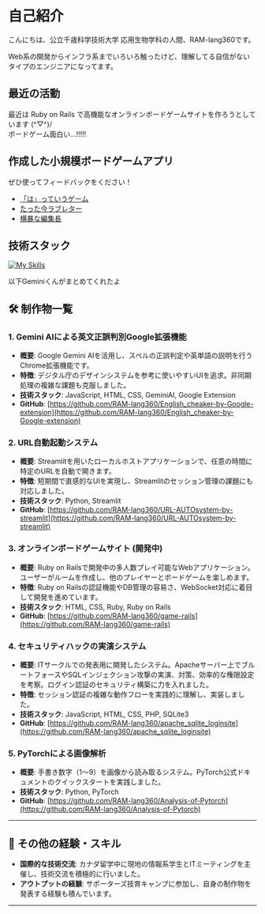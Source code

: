 # 自己紹介

こんにちは、公立千歳科学技術大学 応用生物学科の人間、RAM-lang360です。

Web系の開発からインフラ系までいろいろ触ったけど、理解してる自信がないタイプのエンジニアになってます。

## 最近の活動

最近は Ruby on Rails で高機能なオンラインボードゲームサイトを作ろうとしています (^▽^)/  
ボードゲーム面白い...!!!!!

## 作成した小規模ボードゲームアプリ

ぜひ使ってフィードバックをください！

- [「は」っていうゲーム](https://saying-hua-mirhqfxfv2xuupjewtn4vg.streamlit.app/)
- [たった今ラブレター](https://love-on-time-e6rsbuqcdk4guho7u3ckka.streamlit.app/)
- [横暴な編集長](https://bad-editor-m9xlfphjc6szmadpdedr66.streamlit.app/)

## 技術スタック
[![My Skills](https://skillicons.dev/icons?i=html,css,javascript,typescript,python,php,c,ruby,rails,aws,docker,figma,gcp,sqlite,terraform)](https://skillicons.dev)

以下Geminiくんがまとめてくれたよ


## 🛠️ 制作物一覧

### 1. Gemini AIによる英文正誤判別Google拡張機能
- **概要**: Google Gemini AIを活用し、スペルの正誤判定や英単語の説明を行うChrome拡張機能です。
- **特徴**: デジタル庁のデザインシステムを参考に使いやすいUIを追求。非同期処理の複雑な課題も克服しました。
- **技術スタック**: JavaScript, HTML, CSS, GeminiAI, Google Extension
- **GitHub**: [https://github.com/RAM-lang360/English_cheaker-by-Google-extension](https://github.com/RAM-lang360/English_cheaker-by-Google-extension)

### 2. URL自動起動システム
- **概要**: Streamlitを用いたローカルホストアプリケーションで、任意の時間に特定のURLを自動で開きます。
- **特徴**: 短期間で直感的なUIを実現し、Streamlitのセッション管理の課題にも対応しました。
- **技術スタック**: Python, Streamlit
- **GitHub**: [https://github.com/RAM-lang360/URL-AUTOsystem-by-streamlit](https://github.com/RAM-lang360/URL-AUTOsystem-by-streamlit)

### 3. オンラインボードゲームサイト (開発中)
- **概要**: Ruby on Railsで開発中の多人数プレイ可能なWebアプリケーション。ユーザーがルームを作成し、他のプレイヤーとボードゲームを楽しめます。
- **特徴**: Ruby on Railsの認証機能やDB管理の容易さ、WebSocket対応に着目して開発を進めています。
- **技術スタック**: HTML, CSS, Ruby, Ruby on Rails
- **GitHub**: [https://github.com/RAM-lang360/game-rails](https://github.com/RAM-lang360/game-rails)

### 4. セキュリティハックの実演システム
- **概要**: ITサークルでの発表用に開発したシステム。Apacheサーバー上でブルートフォースやSQLインジェクション攻撃の実演、対策、効率的な権限設定を考察。ログイン認証のセキュリティ構築に力を入れました。
- **特徴**: セッション認証の複雑な動作フローを実践的に理解し、実装しました。
- **技術スタック**: JavaScript, HTML, CSS, PHP, SQLite3
- **GitHub**: [https://github.com/RAM-lang360/apache_sqlite_loginsite](https://github.com/RAM-lang360/apache_sqlite_loginsite)

### 5. PyTorchによる画像解析
- **概要**: 手書き数字（1〜9）を画像から読み取るシステム。PyTorch公式ドキュメントのクイックスタートを実践しました。
- **技術スタック**: Python, PyTorch
- **GitHub**: [https://github.com/RAM-lang360/Analysis-of-Pytorch](https://github.com/RAM-lang360/Analysis-of-Pytorch)

---

## 🌟 その他の経験・スキル
* **国際的な技術交流**: カナダ留学中に現地の情報系学生とITミーティングを主催し、技術交流を積極的に行いました。
* **アウトプットの経験**: サポーターズ技育キャンプに参加し、自身の制作物を発表する経験も積んでいます。

---
